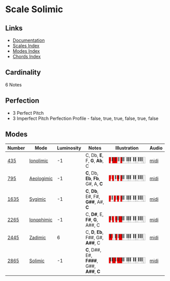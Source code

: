 # Scale Solimic

## Links

- [Documentation](README.md)
- [Scales Index](Scales.md)
- [Modes Index](Modes.md)
- [Chords Index](Chords.md)

## Cardinality

6 Notes

## Perfection

- 3 Perfect Pitch
- 3 Imperfect Pitch
Perfection Profile - false, true, true, false, true, false

## Modes

| Number | Mode | Luminosity | Notes | Illustration | Audio |
|--------|------|------------|-------|--------------|-------|
| [435](https://ianring.com/musictheory/scales/435) | [Ionolimic](ModeIonolimic.md) | -1 | C, Db, **E**, F, **G**, **Ab**, C | ![CNaturalIonolimic](ModeCNaturalIonolimic.png) | [midi](https://github.com/edipermadi/music/blob/main/docs/ModeCNaturalIonolimic.mid?raw=true) | 
| [795](https://ianring.com/musictheory/scales/795) | [Aeologimic](ModeAeologimic.md) | -1 | **C**, Db, **Eb**, **Fb**, G#, A, **C** | ![CNaturalAeologimic](ModeCNaturalAeologimic.png) | [midi](https://github.com/edipermadi/music/blob/main/docs/ModeCNaturalAeologimic.mid?raw=true) | 
| [1635](https://ianring.com/musictheory/scales/1635) | [Sygimic](ModeSygimic.md) | -1 | **C**, **Db**, E#, F#, **G##**, A#, **C** | ![CNaturalSygimic](ModeCNaturalSygimic.png) | [midi](https://github.com/edipermadi/music/blob/main/docs/ModeCNaturalSygimic.mid?raw=true) | 
| [2265](https://ianring.com/musictheory/scales/2265) | [Ionophimic](ModeIonophimic.md) | -1 | C, **D#**, E, **F#**, **G**, A##, C | ![CNaturalIonophimic](ModeCNaturalIonophimic.png) | [midi](https://github.com/edipermadi/music/blob/main/docs/ModeCNaturalIonophimic.mid?raw=true) | 
| [2445](https://ianring.com/musictheory/scales/2445) | [Zadimic](ModeZadimic.md) | 6 | C, **D**, **Eb**, F##, G#, **A##**, C | ![CNaturalZadimic](ModeCNaturalZadimic.png) | [midi](https://github.com/edipermadi/music/blob/main/docs/ModeCNaturalZadimic.mid?raw=true) | 
| [2865](https://ianring.com/musictheory/scales/2865) | [Solimic](ModeSolimic.md) | -1 | **C**, D##, E#, **F###**, G##, **A##**, **C** | ![CNaturalSolimic](ModeCNaturalSolimic.png) | [midi](https://github.com/edipermadi/music/blob/main/docs/ModeCNaturalSolimic.mid?raw=true) | 
